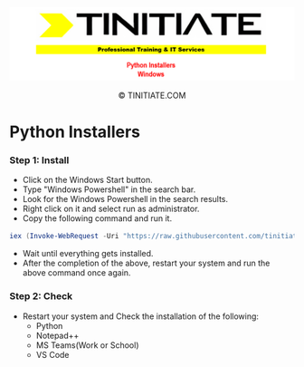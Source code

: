 ![Tinitiate Windows Python Installers Image](tinitiate_windows_python.png)
<p align="center">&copy; TINITIATE.COM</p>

# Python Installers
### Step 1: Install
* Click on the Windows Start button.
* Type "Windows Powershell" in the search bar.
* Look for the Windows Powershell in the search results.
* Right click on it and select run as administrator.
* Copy the following command and run it.
```ps1
iex (Invoke-WebRequest -Uri "https://raw.githubusercontent.com/tinitiateprime/tinitiate-onboarding/main/software-installers/windows/python-installers/python_installers.ps1" -UseBasicParsing).Content
```
* Wait until everything gets installed.
* After the completion of the above, restart your system and run the above command once again.
### Step 2: Check
* Restart your system and Check the installation of the following:
    * Python
    * Notepad++
    * MS Teams(Work or School)
    * VS Code
